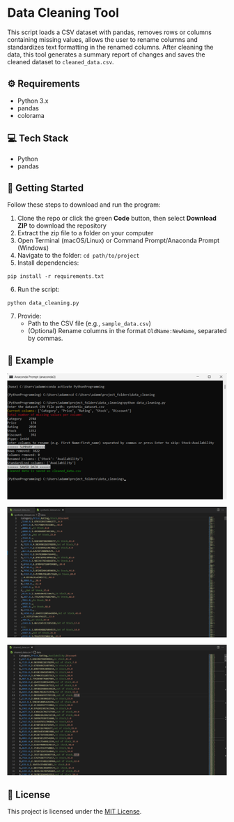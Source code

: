 # Data Cleaning Tool 

This script loads a CSV dataset with pandas, removes rows or columns containing missing values, allows the user to rename columns and standardizes text formatting in the renamed columns. After cleaning the data, this tool generates a summary report of changes and saves the cleaned dataset to `cleaned_data.csv`.

## ⚙️ Requirements
- Python 3.x
- pandas
- colorama

## 💻 Tech Stack
- Python
- pandas


## 🚀 Getting Started

Follow these steps to download and run the program:

1. Clone the repo or click the green **Code** button, then select **Download ZIP** to download the repository
2. Extract the zip file to a folder on your computer
3. Open Terminal (macOS/Linux) or Command Prompt/Anaconda Prompt (Windows)
4. Navigate to the folder:
`cd path/to/project`
5. Install dependencies:
```
pip install -r requirements.txt
```
6. Run the script:
```
python data_cleaning.py
```
7. Provide:
   - Path to the CSV file (e.g., `sample_data.csv`)
   - (Optional) Rename columns in the format `OldName:NewName`, separated by commas.

## 📸 Example

![Screenshot](images/data_cleaning.png)

![Before cleaning](images/img11.png)

![After cleaning](images/img22.png)


## 📄 License

This project is licensed under the [MIT License](/LICENSE).
